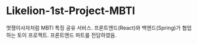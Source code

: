 # Likelion-1st-Project-MBTI
멋쟁이사자처럼 MBTI 특징 공유 서비스.
프론트엔드(React)와 백엔드(Spring)가 협업하는 토이 프로젝트.
프론트엔드 파트를 전담하였음.

